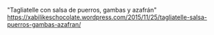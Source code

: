 "Tagliatelle con salsa de puerros, gambas y azafrán"	https://xabilikeschocolate.wordpress.com/2015/11/25/tagliatelle-salsa-puerros-gambas-azafran/
